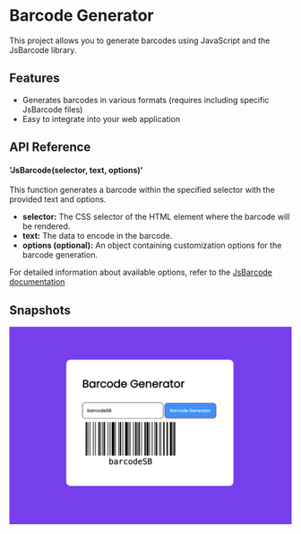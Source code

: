 # __Barcode Generator__
This project allows you to generate barcodes using JavaScript and the JsBarcode library.
## Features
* Generates barcodes in various formats (requires including specific JsBarcode files)
* Easy to integrate into your web application
## API Reference
#### __'JsBarcode(selector, text, options)'__
This function generates a barcode within the specified selector with the provided text and options.

* __selector:__ The CSS selector of the HTML element where the barcode will be rendered.
* __text:__ The data to encode in the barcode.
* __options (optional):__ An object containing customization options for the barcode generation.

For detailed information about available options, refer to the [JsBarcode documentation](https://github.com/lindell/JsBarcode)
## Snapshots
![](./images/screenshot.png)